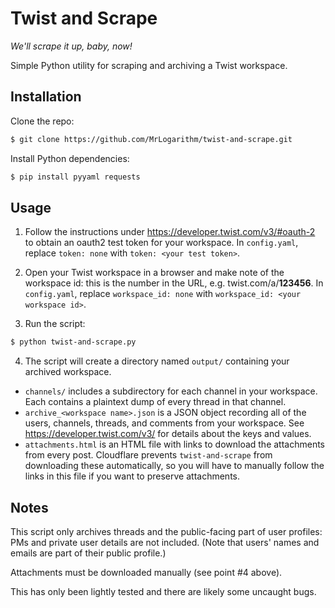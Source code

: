 # Twist and Scrape

_We'll scrape it up, baby, now!_

Simple Python utility for scraping and archiving a Twist workspace.

## Installation

Clone the repo:
```bash
$ git clone https://github.com/MrLogarithm/twist-and-scrape.git
```

Install Python dependencies:
```bash
$ pip install pyyaml requests
```

## Usage

1. Follow the instructions under https://developer.twist.com/v3/#oauth-2 to obtain an oauth2 test token for your workspace. In `config.yaml`, replace `token: none` with `token: <your test token>`.

2. Open your Twist workspace in a browser and make note of the workspace id: this is the number in the URL, e.g. twist.com/a/**123456**. In `config.yaml`, replace `workspace_id: none` with `workspace_id: <your workspace id>`.

3. Run the script:
```bash
$ python twist-and-scrape.py
```

4. The script will create a directory named `output/` containing your archived workspace.
- `channels/` includes a subdirectory for each channel in your workspace. Each contains a plaintext dump of every thread in that channel.
- `archive_<workspace name>.json` is a JSON object recording all of the users, channels, threads, and comments from your workspace. See https://developer.twist.com/v3/ for details about the keys and values.
- `attachments.html` is an HTML file with links to download the attachments from every post. Cloudflare prevents `twist-and-scrape` from downloading these automatically, so you will have to manually follow the links in this file if you want to preserve attachments.

## Notes

This script only archives threads and the public-facing part of user profiles: PMs and private user details are not included. (Note that users' names and emails are part of their public profile.)

Attachments must be downloaded manually (see point #4 above).

This has only been lightly tested and there are likely some uncaught bugs.
